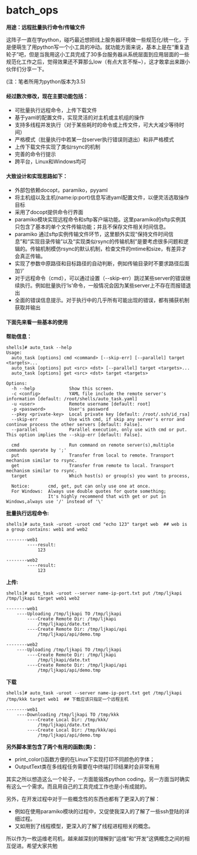 # batch_ops
**用途：远程批量执行命令/传输文件**

这阵子一直在学python，碰巧最近想把线上服务器环境做一些规范化/统一化，于是便萌生了用python写一个小工具的冲动。就功能方面来说，基本上是在“重复造轮子”吧，但是当我用这小工具完成了30多台服务器从系统层面到应用层面的一些规范化工作之后，觉得效果还不算那么low（有点大言不惭~），这才敢拿出来跟小伙伴们分享一下。

(注：笔者所用为python版本为3.5)

#### 经过数次修改，现在主要功能包括：
- 可批量执行远程命令，上传下载文件
- 基于yaml的配置文件，实现灵活的对主机或主机组的操作
- 支持多线程并发执行（对于某些耗时的命令或上传文件，可大大减少等待时间）
- 严格模式（批量执行中若某一台server执行错误则退出）和非严格模式
- 上传下载文件实现了类似rsync的机制
- 完善的命令行提示
- 跨平台，Linux和Windows均可

#### 大致设计和实现思路如下：
- 外部包依赖docopt，paramiko，pyyaml
- 将主机组以及主机(name:ip:port)信息写进yaml配置文件，以便灵活选取操作目标
- 采用了docopt提供命令行界面
- paramiko模块实现远程命令和sftp客户端功能。这里paramiko的sftp实例其只包含了基本的单个文件传输功能；并且不保存文件相关时间信息。
- paramiko 通过sftp实例传输文件环节，这里额外实现“保持文件时间信息”和“实现目录传输”以及“实现类似rsync的传输机制”是要考虑很多问题和逻辑的。传输机制模仿rsync的默认机制，检查文件的mtime和size，有差异才会真正传输。
- 实现了参数中原路径和目标路径的自动判断，例如传输目录时不要求路径后面加‘/’
- 对于远程命令（cmd），可以通过设置（--skip-err）跳过某些server的错误继续执行。例如批量执行‘ls’命令，一般情况会因为某些server上不存在而报错退出
- 全面的错误信息提示。对于执行中的几乎所有可能出现的错误，都有捕获机制获取并输出

#### 下面先来看一些基本的使用
**帮助信息：**
```
shells]# auto_task --help
Usage:
  auto_task [options] cmd <command> [--skip-err] [--parallel] target <targets>...
  auto_task [options] put <src> <dst> [--parallel] target <targets>...
  auto_task [options] get <src> <dst> target <targets>

Options:
  -h --help             Show this screen.
  -c <config>           YAML file include the remote server's information [default: /root/shells/auto_task.yaml]
  -u <user>             Remote username [default: root]
  -p <password>         User's password
  --pkey <private-key>  Local private key [default: /root/.ssh/id_rsa]
  --skip-err            Use with cmd, if skip any server's error and continue process the other servers [default: False].
  --parallel            Parallel execution, only use with cmd or put. This option implies the --skip-err [default: False].

  cmd                   Run command on remote server(s),multiple commands sperate by ';'
  put                   Transfer from local to remote. Transport mechanism similar to rsync.
  get                   Transfer from remote to local. Transport mechanism similar to rsync.
  target                Which host(s) or group(s) you want to process,

  Notice:       cmd, get, put can only use one at once.
  For Windows:  Always use double quotes for quote something;
                It's highly recommend that with get or put in Windows,always use '/' instead of '\'
```
**批量执行远程命令:**
```
shells]# auto_task -uroot -uroot cmd "echo 123" target web  ## web is a group contains: web1 and web2

--------web1
        ----result:
            123

--------web2
        ----result:
            123
```
**上传:**
```
shells]# auto_task -uroot --server name-ip-port.txt put /tmp/ljkapi /tmp/ljkapi target web1 web2

--------web1
    ----Uploading /tmp/ljkapi TO /tmp/ljkapi
        ----Create Remote Dir: /tmp/ljkapi
            /tmp/ljkapi/date.txt
        ----Create Remote Dir: /tmp/ljkapi/api
            /tmp/ljkapi/api/demo.tmp

--------web2
    ----Uploading /tmp/ljkapi TO /tmp/ljkapi
        ----Create Remote Dir: /tmp/ljkapi
            /tmp/ljkapi/date.txt
        ----Create Remote Dir: /tmp/ljkapi/api
            /tmp/ljkapi/api/demo.tmp
```
**下载**
```
shells]# auto_task -uroot --server name-ip-port.txt get /tmp/ljkapi /tmp/kkk target web1  ## 下载应该只指定一个远程主机

--------web1
    ----Downloading /tmp/ljkapi TO /tmp/kkk
        ----Create Local Dir: /tmp/kkk/
            /tmp/ljkapi/date.txt
        ----Create Local Dir: /tmp/kkk/api
            /tmp/ljkapi/api/demo.tmp
```

**另外脚本里包含了两个有用的函数(类)：**

- print_color()函数方便的在Linux下实现打印不同颜色的字体；
- OutputText类在多线程任务需要在中终端打印结果时会非常有用

其实之所以想造这么一个轮子，一方面能锻炼python coding，另一方面当时确实有这么一个需求。而且用自己的工具完成工作也是小有成就的。

另外，在开发过程中对于一些概念性的东西也都有了更深入的了解：

- 例如在使用paramiko模块的过程中，又促使我深入的了解了一些ssh登陆的详细过程。
- 又如用到了线程模型，更深入的了解了线程进程相关的概念。

所以作为一枚运维老司机，越来越深刻的理解到“运维”和“开发”这俩概念之间的相互促进。希望大家共勉

